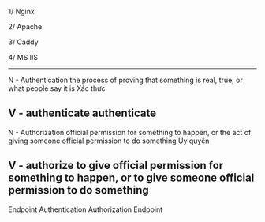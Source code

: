 1/ Nginx

2/ Apache

3/ Caddy

4/ MS IIS

---------------------------------------------

N - Authentication
	the process of proving that something is real, true, or what people say it is
	Xác thực

V - authenticate
	authenticate
---------------------------------------------

N - Authorization
	official permission for something to happen, or the act of giving someone official permission to do something
	Ủy quyền

V - authorize
	to give official permission for something to happen, or to give someone official permission to do something
---------------------------------------------

Endpoint Authentication
Authorization Endpoint
